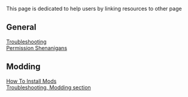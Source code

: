 This page is dedicated to help users by linking resources to other page

## General

[Troubleshooting](User's-troubleshooting)  
[Permission Shenanigans](User's-Permission-Shenanigans)  

## Modding

[How To Install Mods](How-to-install-BDCC-mods)  
[Troubleshooting, Modding section](User's-troubleshooting#modding)  
